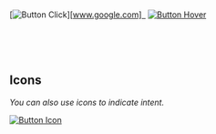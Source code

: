 <br>

[![Button Click]][www.google.com] 
[![Button Hover]][Link] 

<br>

<br>
<br>

## Icons

*You can also use icons to indicate intent.*

[![Button Icon]][Link] 

<br>

<br>
<br>

[Button Hover]: https://img.shields.io/badge/Hover_Over_Me!-37a779?style=for-the-badge
[Button Click]: https://img.shields.io/badge/Click_Me!-37a779?style=for-the-badge
[Button Icon]: https://img.shields.io/badge/Installation-EF2D5E?style=for-the-badge&logoColor=white&logo=DocuSign

[Link]: # 'Link with example title.'
